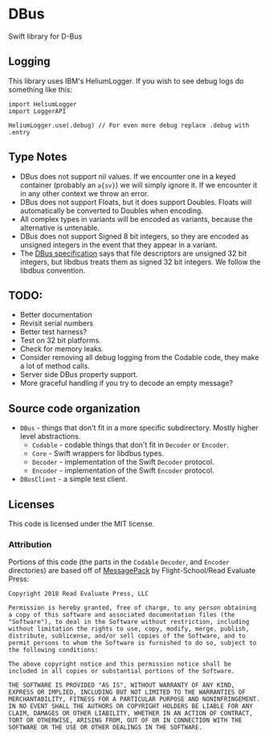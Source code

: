 # DBus
Swift library for D-Bus

## Logging
This library uses IBM's HeliumLogger. If you wish to see debug logs do something like this:
```
import HeliumLogger
import LoggerAPI

HeliumLogger.use(.debug) // For even more debug replace .debug with .entry
```

## Type Notes
- DBus does not support nil values. If we encounter one in a keyed container (probably an `a{sv}`) we will simply ignore it. If we encounter it in any other context we throw an error.
- DBus does not support Floats, but it does support Doubles. Floats will automatically be converted to Doubles when encoding.
- All complex types in variants will be encoded as variants, because the alternative is untenable.
- DBus does not support Signed 8 bit integers, so they are encoded as unsigned integers in the event that they appear in a variant.
- The [DBus specification](https://dbus.freedesktop.org/doc/dbus-specification.html) says that file descriptors are unsigned 32 bit integers, but libdbus treats them as signed 32 bit integers. We follow the libdbus convention.

## TODO:
- Better documentation
- Revisit serial numbers
- Better test harness?
- Test on 32 bit platforms.
- Check for memory leaks.
- Consider removing all debug logging from the Codable code, they make a lot of method calls.
- Server side DBus property support.
- More graceful handling if you try to decode an empty message?

## Source code organization
- `DBus` - things that don't fit in a more specific subdirectory. Mostly higher level abstractions.
  - `Codable` - codable things that don't fit in `Decoder` or `Encoder`.
  - `Core` - Swift wrappers for libdbus types.
  - `Decoder` - implementation of the Swift `Decoder` protocol.
  - `Encoder` - implementation of the Swift `Encoder` protocol.
- `DBusClient` - a simple test client.

## Licenses
This code is licensed under the MIT license.

### Attribution
Portions of this code (the parts in the `Codable` `Decoder`, and `Encoder` directories) are based off of [MessagePack](https://github.com/Flight-School/MessagePack) by Flight-School/Read Evaluate Press:
```
Copyright 2018 Read Evaluate Press, LLC

Permission is hereby granted, free of charge, to any person obtaining a copy of this software and associated documentation files (the "Software"), to deal in the Software without restriction, including without limitation the rights to use, copy, modify, merge, publish, distribute, sublicense, and/or sell copies of the Software, and to permit persons to whom the Software is furnished to do so, subject to the following conditions:

The above copyright notice and this permission notice shall be included in all copies or substantial portions of the Software.

THE SOFTWARE IS PROVIDED "AS IS", WITHOUT WARRANTY OF ANY KIND, EXPRESS OR IMPLIED, INCLUDING BUT NOT LIMITED TO THE WARRANTIES OF MERCHANTABILITY, FITNESS FOR A PARTICULAR PURPOSE AND NONINFRINGEMENT. IN NO EVENT SHALL THE AUTHORS OR COPYRIGHT HOLDERS BE LIABLE FOR ANY CLAIM, DAMAGES OR OTHER LIABILITY, WHETHER IN AN ACTION OF CONTRACT, TORT OR OTHERWISE, ARISING FROM, OUT OF OR IN CONNECTION WITH THE SOFTWARE OR THE USE OR OTHER DEALINGS IN THE SOFTWARE.
```
